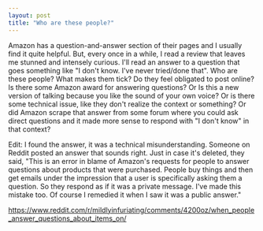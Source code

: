 ```yaml
---
layout: post
title: "Who are these people?"
---
```



Amazon has a question-and-answer section of their pages and I usually find it quite helpful. But, every once in a while, I read a review that leaves me stunned and intensely curious. I'll read an answer to a question that goes something like "I don't know. I've never tried/done that". Who are these people? What makes them tick? Do they feel obligated to post online? Is there some Amazon award for answering questions? Or Is this a new version of talking because you like the sound of your own voice? Or is there some technical issue, like they don't realize the context or something? Or did Amazon scrape that answer from some forum where you could ask direct questions and it made more sense to respond with "I don't know" in that context?

Edit: I found the answer, it was a technical misunderstanding. Someone on Reddit posted an answer that sounds right. Just in case it's deleted, they said, "This is an error in blame of Amazon's requests for people to answer questions about products that were purchased. People buy things and then get emails under the impression that a user is specifically asking them a question. So they respond as if it was a private message. I've made this mistake too. Of course I remedied it when I saw it was a public answer."

https://www.reddit.com/r/mildlyinfuriating/comments/4200oz/when_people_answer_questions_about_items_on/
